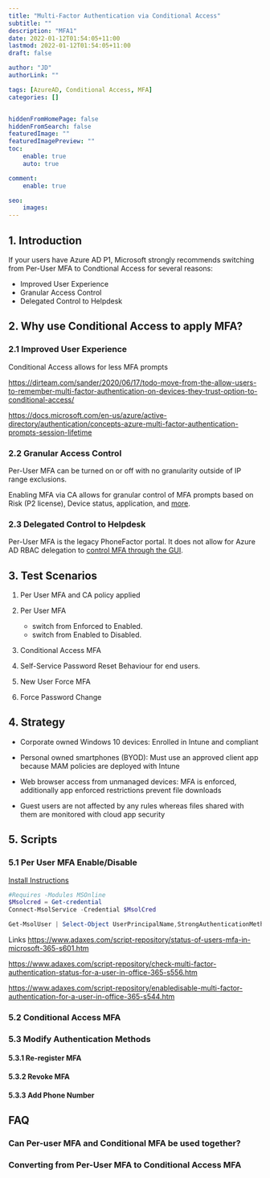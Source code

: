 ```yaml
---
title: "Multi-Factor Authentication via Conditional Access"
subtitle: ""
description: "MFA1"
date: 2022-01-12T01:54:05+11:00
lastmod: 2022-01-12T01:54:05+11:00
draft: false

author: "JD"
authorLink: ""

tags: [AzureAD, Conditional Access, MFA]
categories: []


hiddenFromHomePage: false
hiddenFromSearch: false
featuredImage: ""
featuredImagePreview: ""
toc:
    enable: true
    auto: true

comment:
    enable: true

seo:
    images:
---
```


## 1. Introduction

If your users have Azure AD P1, Microsoft strongly recommends switching from Per-User MFA to Condtional Access for several reasons:
- Improved User Experience
- Granular Access Control
- Delegated Control to Helpdesk

## 2. Why use Conditional Access to apply MFA? 

### 2.1 Improved User Experience
Conditional Access allows for less MFA prompts

https://dirteam.com/sander/2020/06/17/todo-move-from-the-allow-users-to-remember-multi-factor-authentication-on-devices-they-trust-option-to-conditional-access/

https://docs.microsoft.com/en-us/azure/active-directory/authentication/concepts-azure-multi-factor-authentication-prompts-session-lifetime


### 2.2 Granular Access Control

Per-User MFA can be turned on or off with no granularity outside of IP range exclusions. 

Enabling MFA via CA allows for granular control of MFA prompts based on Risk (P2 license), Device status, application, and [more](https://docs.microsoft.com/en-us/azure/active-directory/conditional-access/overview).

### 2.3 Delegated Control to Helpdesk

Per-User MFA is the legacy PhoneFactor portal. It does not allow for Azure AD RBAC delegation to [control MFA through the GUI](https://docs.microsoft.com/en-us/azure/active-directory/roles/permissions-reference#authentication-administrator).

## 3. Test Scenarios

1. Per User MFA and CA policy applied

2. Per User MFA
    - switch from Enforced to Enabled.
    - switch from Enabled to Disabled.

3. Conditional Access MFA 

4. Self-Service Password Reset Behaviour for end users.

5. New User Force MFA

6. Force Password Change

## 4. Strategy

- Corporate owned Windows 10 devices: Enrolled in Intune and compliant

- Personal owned smartphones (BYOD): Must use an approved client app because MAM policies are deployed with Intune

- Web browser access from unmanaged devices: MFA is enforced, additionally app enforced restrictions prevent file downloads

- Guest users are not affected by any rules whereas files shared with them are monitored with cloud app security


## 5. Scripts

### 5.1 Per User MFA Enable/Disable

[Install Instructions](https://docs.microsoft.com/en-us/powershell/azure/active-directory/install-msonlinev1?view=azureadps-1.0)

```powershell
#Requires -Modules MSOnline
$Msolcred = Get-credential
Connect-MsolService -Credential $MsolCred

Get-MsolUser | Select-Object UserPrincipalName,StrongAuthenticationMethods,StrongAuthenticationRequirements | Format-Table -AutoSize

```

Links
https://www.adaxes.com/script-repository/status-of-users-mfa-in-microsoft-365-s601.htm

https://www.adaxes.com/script-repository/check-multi-factor-authentication-status-for-a-user-in-office-365-s556.htm

https://www.adaxes.com/script-repository/enabledisable-multi-factor-authentication-for-a-user-in-office-365-s544.htm

### 5.2 Conditional Access MFA

### 5.3 Modify Authentication Methods

#### 5.3.1 Re-register MFA

#### 5.3.2 Revoke MFA

#### 5.3.3 Add Phone Number


## FAQ

### Can Per-user MFA and Conditional MFA be used together?

### Converting from Per-User MFA to Conditional Access MFA